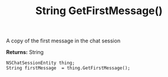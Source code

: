 ﻿---
uid: crmscript_ref_NSChatSessionEntity_GetFirstMessage
title: String GetFirstMessage()
intellisense: NSChatSessionEntity.GetFirstMessage
keywords: NSChatSessionEntity, GetFirstMessage
so.topic: reference
---

A copy of the first message in the chat session

**Returns:** String


```crmscript
NSChatSessionEntity thing;
String firstMessage  = thing.GetFirstMessage();
```


